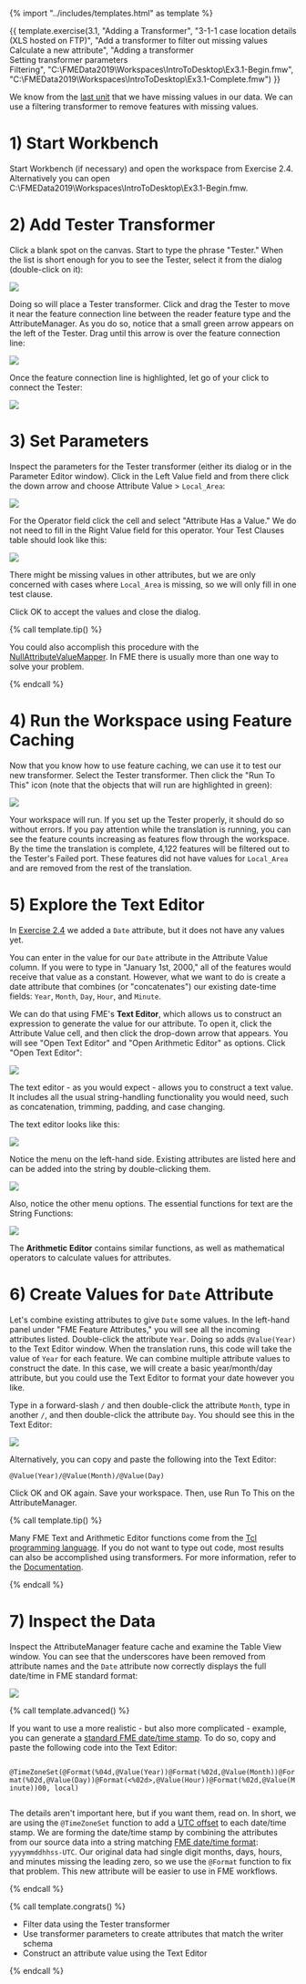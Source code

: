 {% import "../includes/templates.html" as template %}

{{ template.exercise(3.1,
               "Adding a Transformer",
               "3-1-1 case location details (XLS hosted on FTP)",
               "Add a transformer to filter out missing values<br>Calculate a new attribute",
               "Adding a transformer<br>Setting transformer parameters<br>Filtering",
               "C:\\FMEData2019\\Workspaces\\IntroToDesktop\\Ex3.1-Begin.fmw",
               "C:\\FMEData2019\\Workspaces\\IntroToDesktop\\Ex3.1-Complete.fmw")
}}

We know from the [last unit](..\2.translations\2.05.ex2.2.md) that we have missing values in our data. We can use a filtering transformer to remove features with missing values.

# 1) Start Workbench

Start Workbench (if necessary) and open the workspace from Exercise 2.4. Alternatively you can open C:\\FMEData2019\\Workspaces\\IntroToDesktop\\Ex3.1-Begin.fmw.

# 2) Add Tester Transformer

Click a blank spot on the canvas. Start to type the phrase "Tester." When the list is short enough for you to see the Tester, select it from the dialog (double-click on it):

![](./Images/tester-quick-add.png)

Doing so will place a Tester transformer. Click and drag the Tester to move it near the feature connection line between the reader feature type and the AttributeManager. As you do so, notice that a small green arrow appears on the left of the Tester. Drag until this arrow is over the feature connection line:

![](./Images/tester-drag.png)

Once the feature connection line is highlighted, let go of your click to connect the Tester:

![](./Images/tester.png)

# 3) Set Parameters

Inspect the parameters for the Tester transformer (either its dialog or in the Parameter Editor window). Click in the Left Value field and from there click the down arrow and choose Attribute Value &gt; `Local_Area`:

![](./Images/tester-left.png)

For the Operator field click the cell and select "Attribute Has a Value." We do not need to fill in the Right Value field for this operator. Your Test Clauses table should look like this:

![](./Images/tester-operator.png)

There might be missing values in other attributes, but we are only concerned with cases where `Local_Area` is missing, so we will only fill in one test clause.

Click OK to accept the values and close the dialog.

{% call template.tip() %}

<p>
  You could also accomplish this procedure with the <a href="http://docs.safe.com/fme/html/FME_Desktop_Documentation/FME_Transformers/Transformers/nullattributemapper.htm">NullAttributeValueMapper</a>. In FME there is usually more than one way to solve your problem.
</p>

{% endcall %}

# 4) Run the Workspace using Feature Caching

Now that you know how to use feature caching, we can use it to test our new transformer. Select the Tester transformer. Then click the "Run To This" icon (note that the objects that will run are highlighted in green):

![](./Images/tester-run-to-this.png)

Your workspace will run. If you set up the Tester properly, it should do so without errors. If you pay attention while the translation is running, you can see the feature counts increasing as features flow through the workspace. By the time the translation is complete, 4,122 features will be filtered out to the Tester's Failed port. These features did not have values for `Local_Area` and are removed from the rest of the translation.

# 5) Explore the Text Editor

In [Exercise 2.4](../2.translations/2.09.ex2.4.md) we added a `Date` attribute, but it does not have any values yet.

You can enter in the value for our `Date` attribute in the Attribute Value column. If you were to type in "January 1st, 2000," all of the features would receive that value as a constant. However, what we want to do is create a date attribute that combines (or "concatenates") our existing date-time fields: `Year`, `Month`, `Day`, `Hour`, and `Minute`.

We can do that using FME's **Text Editor**, which allows us to construct an expression to generate the value for our attribute. To open it, click the Attribute Value cell, and then click the drop-down arrow that appears. You will see "Open Text Editor" and "Open Arithmetic Editor" as options. Click "Open Text Editor":

![](./Images/attribute-manager-text-editor.png)

The text editor - as you would expect - allows you to construct a text value. It includes all the usual string-handling functionality you would need, such as concatenation, trimming, padding, and case changing.

The text editor looks like this:

![](./Images/text-editor.png)

Notice the menu on the left-hand side. Existing attributes are listed here and can be added into the string by double-clicking them.

![](./Images/text-editor-attributes.png)

Also, notice the other menu options. The essential functions for text are the String Functions:

![](./Images/Img4.017.AttributeManagerTextEditStrings.png)

The **Arithmetic Editor** contains similar functions, as well as mathematical operators to calculate values for attributes.

# 6) Create Values for `Date` Attribute

Let's combine existing attributes to give `Date` some values. In the left-hand panel under "FME Feature Attributes," you will see all the incoming attributes listed. Double-click the attribute `Year`. Doing so adds `@Value(Year)` to the Text Editor window. When the translation runs, this code will take the value of `Year` for each feature. We can combine multiple attribute values to construct the date. In this case, we will create a basic year/month/day attribute, but you could use the Text Editor to format your date however you like.

Type in a forward-slash `/` and then double-click the attribute `Month`, type in another `/`, and then double-click the attribute `Day`. You should see this in the Text Editor:

![](./Images/text-editor-date.png)

Alternatively, you can copy and paste the following into the Text Editor:

```
@Value(Year)/@Value(Month)/@Value(Day)
```

Click OK and OK again. Save your workspace. Then, use Run To This on the AttributeManager.

{% call template.tip() %}

Many FME Text and Arithmetic Editor functions come from the <a href="https://en.wikipedia.org/wiki/Tcl">Tcl programming language</a>. If you do not want to type out code, most results can also be accomplished using transformers. For more information, refer to the <a href="http://docs.safe.com/fme/html/FME_Desktop_Documentation/FME_Workbench/!Transformer_Parameters/text_editor.htm">Documentation</a>.

{% endcall %}

# 7) Inspect the Data

Inspect the AttributeManager feature cache and examine the Table View window. You can see that the underscores have been removed from attribute names and the `Date` attribute now correctly displays the full date/time in FME standard format:

![](./Images/results-table.png)

{% call template.advanced() %}

<p>
  If you want to use a more realistic - but also more complicated - example, you can generate a <a href="https://docs.safe.com/fme/html/FME_Desktop_Documentation/FME_Workbench/!Transformer_Parameters/standard_fme_date_time_format.htm">standard FME date/time stamp</a>. To do so, copy and paste the following code into the Text Editor:
  <br>
  <code>
    @TimeZoneSet(@Format(%04d,@Value(Year))@Format(%02d,@Value(Month))@Format(%02d,@Value(Day))@Format(<%02d></%02d>,@Value(Hour))@Format(%02d,@Value(Minute))00, local)
  </code>
</p>

<p>
  The details aren't important here, but if you want them, read on. In short, we are using the <code>@TimeZoneSet</code> function to add a <a href="https://en.wikipedia.org/wiki/UTC_offset">UTC offset</a> to each date/time stamp. We are forming the date/time stamp by combining the attributes from our source data into a string matching <a href="https://docs.safe.com/fme/html/FME_Desktop_Documentation/FME_Workbench/!Transformer_Parameters/standard_fme_date_time_format.htm">FME date/time format</a>: <code>yyyymmddhhss-UTC</code>. Our original data had single digit months, days, hours, and minutes missing the leading zero, so we use the <code>@Format</code> function to fix that problem. This new attribute will be easier to use in FME workflows.
</p>

{% endcall %}

{% call template.congrats() %}

<ul>
  <li>Filter data using the Tester transformer</li>
  <li>Use transformer parameters to create attributes that match the writer schema</li>
  <li>Construct an attribute value using the Text Editor</li>
</ul>

{% endcall %}
